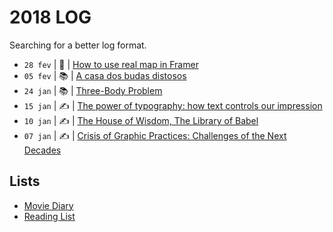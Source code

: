 # 2018 LOG

Searching for a better log format.

* `28 fev` | 💎 | [How to use real map in Framer](2018/2018-02-28.md)
* `05 fev` | 📚 | [A casa dos budas distosos](2018/2018-02-05.md)
* `24 jan` | 📚 | [Three-Body Problem](2018/2018-01-24.md)
* `15 jan` | ✍️ | [The power of typography: how text controls our impression](2018/2018-01-15.md)
* `10 jan` | ✍️ | [The House of Wisdom, The Library of Babel](2018/2018-01-10.md)
* `07 jan` | ✍️ | [Crisis of Graphic Practices: Challenges of the Next Decades](2018/2018-01-07.md)

## Lists

- [Movie Diary](https://letterboxd.com/zehfernandes/films/diary/)
- [Reading List](2018/books.md)
